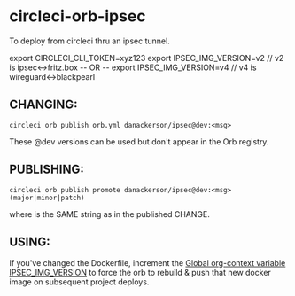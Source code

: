 # circleci-orb-ipsec
To deploy from circleci thru an ipsec tunnel.

export CIRCLECI_CLI_TOKEN=xyz123
export IPSEC_IMG_VERSION=v2 // v2 is ipsec<->fritz.box -- OR --
export IPSEC_IMG_VERSION=v4 // v4 is wireguard<->blackpearl
## CHANGING:
`circleci orb publish orb.yml danackerson/ipsec@dev:<msg>`

These @dev versions can be used but don't appear in the Orb registry.

## PUBLISHING:
`circleci orb publish promote danackerson/ipsec@dev:<msg> (major|minor|patch)`

where <msg> is the SAME string as in the published CHANGE.

## USING:
If you've changed the Dockerfile, increment the [Global org-context variable IPSEC_IMG_VERSION](https://circleci.com/gh/organizations/danackerson/settings#contexts/7adccd70-f8d4-497c-954e-1ee4f6579096) to force the orb to rebuild & push that new docker image on subsequent project deploys.
